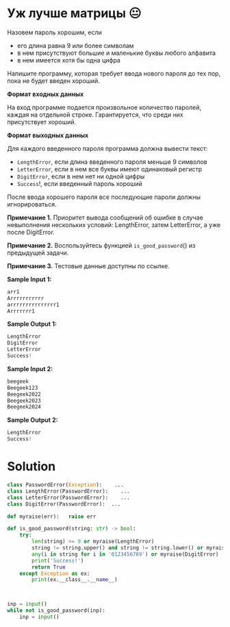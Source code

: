 # Уж лучше матрицы 😐

Назовем пароль хорошим, если

* его длина равна 9 или более символам
* в нем присутствуют большие и маленькие буквы любого алфавита
* в нем имеется хотя бы одна цифра

Напишите программу, которая требует ввода нового пароля до тех пор, пока не будет введен хороший.

**Формат входных данных**

На вход программе подается произвольное количество паролей, каждая на отдельной строке. Гарантируется, что среди них
присутствует хороший.

**Формат выходных данных**

Для каждого введенного пароля программа должна вывести текст:

* `LengthError`, если длина введенного пароля меньше 9 символов
* `LetterError`, если в нем все буквы имеют одинаковый регистр
* `DigitError`, если в нем нет ни одной цифры
* `Success`!, если введенный пароль хороший

После ввода хорошего пароля все последующие пароли должны игнорироваться.

**Примечание 1.** Приоритет вывода сообщений об ошибке в случае невыполнения нескольких условий: LengthError, затем
LetterError, а уже после DigitError.

**Примечание 2.** Воспользуйтесь функцией `is_good_password`() из предыдущей задачи.

**Примечание 3.** Тестовые данные доступны по ссылке.

**Sample Input 1:**

```python
arr1
Arrrrrrrrrrr
arrrrrrrrrrrrrrr1
Arrrrrrr1
```

**Sample Output 1:**

```python
LengthError
DigitError
LetterError
Success!
```

**Sample Input 2:**

```python
beegeek
Beegeek123
Beegeek2022
Beegeek2023
Beegeek2024
```

**Sample Output 2:**

```python
LengthError
Success!
```

# Solution

```python
class PasswordError(Exception):    ...
class LengthError(PasswordError):    ...
class LetterError(PasswordError):    ...
class DigitError(PasswordError):  ...

def myraise(err):   raise err

def is_good_password(string: str) -> bool:
    try:
        len(string) >= 9 or myraise(LengthError)
        string != string.upper() and string != string.lower() or myraise(LetterError)
        any(i in string for i in '0123456789') or myraise(DigitError)
        print('Success!')
        return True
    except Exception as ex:
        print(ex.__class__.__name__)



inp = input()
while not is_good_password(inp):
    inp = input()
```